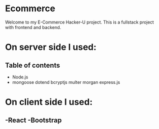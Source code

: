 # Ecommerce

Welcome to my E-Commerce Hacker-U project. This is a fullstack project with frontend and backend.

# On server side I used:
## Table of contents
  * Node.js
  * mongoose
  dotend
  bcryptjs
  multer
  morgan
  express.js

# On client side I used:
-React
-Bootstrap
-
